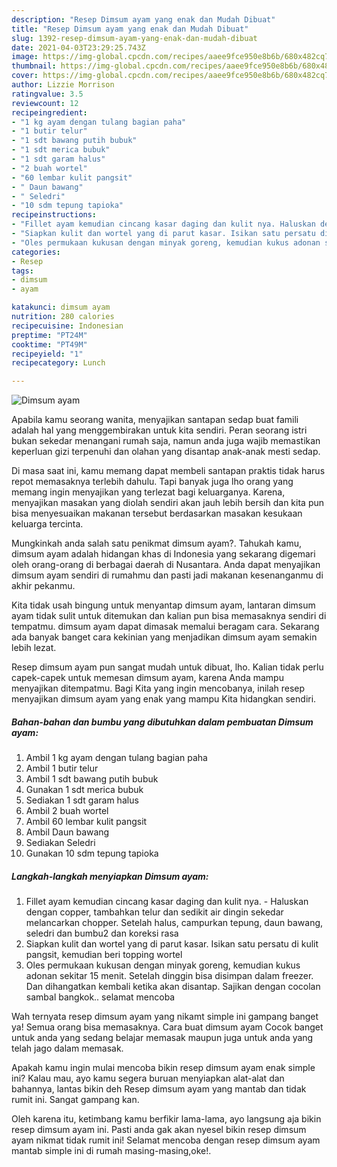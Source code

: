 ```yaml
---
description: "Resep Dimsum ayam yang enak dan Mudah Dibuat"
title: "Resep Dimsum ayam yang enak dan Mudah Dibuat"
slug: 1392-resep-dimsum-ayam-yang-enak-dan-mudah-dibuat
date: 2021-04-03T23:29:25.743Z
image: https://img-global.cpcdn.com/recipes/aaee9fce950e8b6b/680x482cq70/dimsum-ayam-foto-resep-utama.jpg
thumbnail: https://img-global.cpcdn.com/recipes/aaee9fce950e8b6b/680x482cq70/dimsum-ayam-foto-resep-utama.jpg
cover: https://img-global.cpcdn.com/recipes/aaee9fce950e8b6b/680x482cq70/dimsum-ayam-foto-resep-utama.jpg
author: Lizzie Morrison
ratingvalue: 3.5
reviewcount: 12
recipeingredient:
- "1 kg ayam dengan tulang bagian paha"
- "1 butir telur"
- "1 sdt bawang putih bubuk"
- "1 sdt merica bubuk"
- "1 sdt garam halus"
- "2 buah wortel"
- "60 lembar kulit pangsit"
- " Daun bawang"
- " Seledri"
- "10 sdm tepung tapioka"
recipeinstructions:
- "Fillet ayam kemudian cincang kasar daging dan kulit nya. Haluskan dengan copper, tambahkan telur dan sedikit air dingin sekedar melancarkan chopper. Setelah halus, campurkan tepung, daun bawang, seledri dan bumbu2 dan koreksi rasa"
- "Siapkan kulit dan wortel yang di parut kasar. Isikan satu persatu di kulit pangsit, kemudian beri topping wortel"
- "Oles permukaan kukusan dengan minyak goreng, kemudian kukus adonan sekitar 15 menit. Setelah dinggin bisa disimpan dalam freezer. Dan dihangatkan kembali ketika akan disantap. Sajikan dengan cocolan sambal bangkok.. selamat mencoba"
categories:
- Resep
tags:
- dimsum
- ayam

katakunci: dimsum ayam 
nutrition: 280 calories
recipecuisine: Indonesian
preptime: "PT24M"
cooktime: "PT49M"
recipeyield: "1"
recipecategory: Lunch

---
```



![Dimsum ayam](https://img-global.cpcdn.com/recipes/aaee9fce950e8b6b/680x482cq70/dimsum-ayam-foto-resep-utama.jpg)

Apabila kamu seorang wanita, menyajikan santapan sedap buat famili adalah hal yang menggembirakan untuk kita sendiri. Peran seorang istri bukan sekedar menangani rumah saja, namun anda juga wajib memastikan keperluan gizi terpenuhi dan olahan yang disantap anak-anak mesti sedap.

Di masa  saat ini, kamu memang dapat membeli santapan praktis tidak harus repot memasaknya terlebih dahulu. Tapi banyak juga lho orang yang memang ingin menyajikan yang terlezat bagi keluarganya. Karena, menyajikan masakan yang diolah sendiri akan jauh lebih bersih dan kita pun bisa menyesuaikan makanan tersebut berdasarkan masakan kesukaan keluarga tercinta. 



Mungkinkah anda salah satu penikmat dimsum ayam?. Tahukah kamu, dimsum ayam adalah hidangan khas di Indonesia yang sekarang digemari oleh orang-orang di berbagai daerah di Nusantara. Anda dapat menyajikan dimsum ayam sendiri di rumahmu dan pasti jadi makanan kesenanganmu di akhir pekanmu.

Kita tidak usah bingung untuk menyantap dimsum ayam, lantaran dimsum ayam tidak sulit untuk ditemukan dan kalian pun bisa memasaknya sendiri di tempatmu. dimsum ayam dapat dimasak memalui beragam cara. Sekarang ada banyak banget cara kekinian yang menjadikan dimsum ayam semakin lebih lezat.

Resep dimsum ayam pun sangat mudah untuk dibuat, lho. Kalian tidak perlu capek-capek untuk memesan dimsum ayam, karena Anda mampu menyajikan ditempatmu. Bagi Kita yang ingin mencobanya, inilah resep menyajikan dimsum ayam yang enak yang mampu Kita hidangkan sendiri.

<!--inarticleads1-->

##### Bahan-bahan dan bumbu yang dibutuhkan dalam pembuatan Dimsum ayam:

1. Ambil 1 kg ayam dengan tulang bagian paha
1. Ambil 1 butir telur
1. Ambil 1 sdt bawang putih bubuk
1. Gunakan 1 sdt merica bubuk
1. Sediakan 1 sdt garam halus
1. Ambil 2 buah wortel
1. Ambil 60 lembar kulit pangsit
1. Ambil  Daun bawang
1. Sediakan  Seledri
1. Gunakan 10 sdm tepung tapioka




<!--inarticleads2-->

##### Langkah-langkah menyiapkan Dimsum ayam:

1. Fillet ayam kemudian cincang kasar daging dan kulit nya. - Haluskan dengan copper, tambahkan telur dan sedikit air dingin sekedar melancarkan chopper. Setelah halus, campurkan tepung, daun bawang, seledri dan bumbu2 dan koreksi rasa
1. Siapkan kulit dan wortel yang di parut kasar. Isikan satu persatu di kulit pangsit, kemudian beri topping wortel
1. Oles permukaan kukusan dengan minyak goreng, kemudian kukus adonan sekitar 15 menit. Setelah dinggin bisa disimpan dalam freezer. Dan dihangatkan kembali ketika akan disantap. Sajikan dengan cocolan sambal bangkok.. selamat mencoba




Wah ternyata resep dimsum ayam yang nikamt simple ini gampang banget ya! Semua orang bisa memasaknya. Cara buat dimsum ayam Cocok banget untuk anda yang sedang belajar memasak maupun juga untuk anda yang telah jago dalam memasak.

Apakah kamu ingin mulai mencoba bikin resep dimsum ayam enak simple ini? Kalau mau, ayo kamu segera buruan menyiapkan alat-alat dan bahannya, lantas bikin deh Resep dimsum ayam yang mantab dan tidak rumit ini. Sangat gampang kan. 

Oleh karena itu, ketimbang kamu berfikir lama-lama, ayo langsung aja bikin resep dimsum ayam ini. Pasti anda gak akan nyesel bikin resep dimsum ayam nikmat tidak rumit ini! Selamat mencoba dengan resep dimsum ayam mantab simple ini di rumah masing-masing,oke!.

